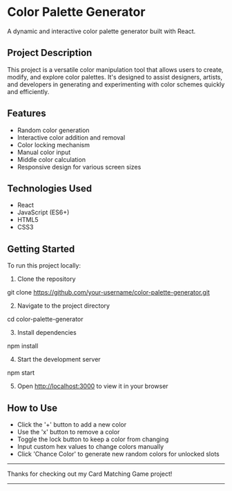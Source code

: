 # Color Palette Generator

A dynamic and interactive color palette generator built with React.

## Project Description

This project is a versatile color manipulation tool that allows users to create, modify, and explore color palettes. It's designed to assist designers, artists, and developers in generating and experimenting with color schemes quickly and efficiently.

## Features

- Random color generation
- Interactive color addition and removal
- Color locking mechanism
- Manual color input
- Middle color calculation
- Responsive design for various screen sizes

## Technologies Used

- React
- JavaScript (ES6+)
- HTML5
- CSS3

## Getting Started

To run this project locally:

1. Clone the repository

git clone https://github.com/your-username/color-palette-generator.git

2. Navigate to the project directory

cd color-palette-generator

3. Install dependencies

npm install

4. Start the development server

npm start

5. Open [http://localhost:3000](http://localhost:3000) to view it in your browser

## How to Use

- Click the '+' button to add a new color
- Use the 'x' button to remove a color
- Toggle the lock button to keep a color from changing
- Input custom hex values to change colors manually
- Click 'Chance Color' to generate new random colors for unlocked slots



---

Thanks for checking out my Card Matching Game project!

---
